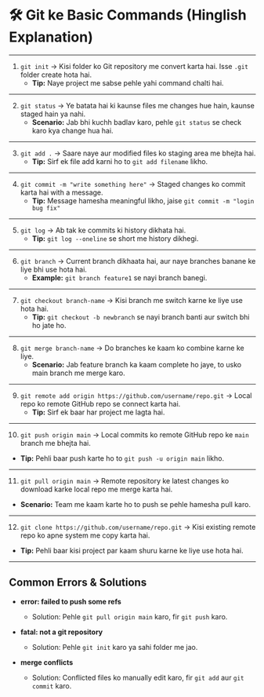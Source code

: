 # 🛠️ Git ke Basic Commands (Hinglish Explanation)

---

1. `git init` -> Kisi folder ko Git repository me convert karta hai. Isse `.git` folder create hota hai.
   - **Tip:** Naye project me sabse pehle yahi command chalti hai.

---

2. `git status` -> Ye batata hai ki kaunse files me changes hue hain, kaunse staged hain ya nahi.
   - **Scenario:** Jab bhi kuchh badlav karo, pehle `git status` se check karo kya change hua hai.

---

3. `git add .` -> Saare naye aur modified files ko staging area me bhejta hai.
   - **Tip:** Sirf ek file add karni ho to `git add filename` likho.

---

4. `git commit -m "write something here"` -> Staged changes ko commit karta hai with a message.
   - **Tip:** Message hamesha meaningful likho, jaise `git commit -m "login bug fix"`

---

5. `git log` -> Ab tak ke commits ki history dikhata hai.
   - **Tip:** `git log --oneline` se short me history dikhegi.

---

6. `git branch` -> Current branch dikhaata hai, aur naye branches banane ke liye bhi use hota hai.
   - **Example:** `git branch feature1` se nayi branch banegi.

---

7. `git checkout branch-name` -> Kisi branch me switch karne ke liye use hota hai.
   - **Tip:** `git checkout -b newbranch` se nayi branch banti aur switch bhi ho jate ho.

---

8. `git merge branch-name` -> Do branches ke kaam ko combine karne ke liye.
   - **Scenario:** Jab feature branch ka kaam complete ho jaye, to usko main branch me merge karo.

---

9. `git remote add origin https://github.com/username/repo.git` -> Local repo ko remote GitHub repo se connect karta hai.
   - **Tip:** Sirf ek baar har project me lagta hai.

---

10. `git push origin main` -> Local commits ko remote GitHub repo ke `main` branch me bhejta hai.
   - **Tip:** Pehli baar push karte ho to `git push -u origin main` likho.

---

11. `git pull origin main` -> Remote repository ke latest changes ko download karke local repo me merge karta hai.
   - **Scenario:** Team me kaam karte ho to push se pehle hamesha pull karo.

---

12. `git clone https://github.com/username/repo.git` -> Kisi existing remote repo ko apne system me copy karta hai.
   - **Tip:** Pehli baar kisi project par kaam shuru karne ke liye use hota hai.

---

## Common Errors & Solutions

- **error: failed to push some refs**
  - Solution: Pehle `git pull origin main` karo, fir `git push` karo.

- **fatal: not a git repository**
  - Solution: Pehle `git init` karo ya sahi folder me jao.

- **merge conflicts**
  - Solution: Conflicted files ko manually edit karo, fir `git add` aur `git commit` karo.
